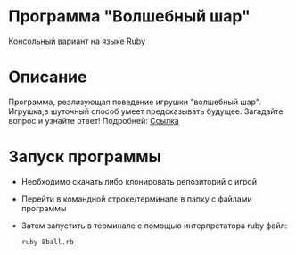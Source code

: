 # Программа "Волшебный шар" 
Консольный вариант на языке Ruby 

# Описание
Программа, реализующая поведение игрушки "волшебный шар".
Игрушка,в шуточный способ умеет предсказывать будущее.
Загадайте вопрос и узнайте ответ!
Подробней: [Ссылка](https://ru.wikipedia.org/wiki/Magic_8_ball)


# Запуск программы
- Необходимо скачать либо клонировать репозиторий с игрой
- Перейти в командной строке/терминале в папку с файлами программы
- Затем запустить в терминале с помощью интерпретатора ruby файл:

  ``` ruby 8ball.rb ```
